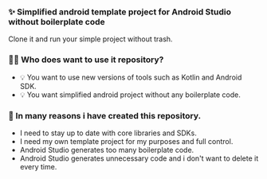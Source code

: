 ### ✨ Simplified android template project for Android Studio without boilerplate code
Clone it and run your simple project without trash.

### 👨‍💻 Who does want to use it repository? 
- 💡 You want to use new versions of tools such as Kotlin and Android SDK.
- 💡 You want simplified android project without any boilerplate code.

### 🤔 In many reasons i have created this repository. 
- I need to stay up to date with core libraries and SDKs. 
- I need my own template project for my purposes and full control.
- Android Studio generates too many boilerplate code.
- Android Studio generates unnecessary code and i don't want to delete it every time.


